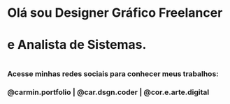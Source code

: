 # Olá sou Designer Gráfico Freelancer 
# e Analista de Sistemas.
#
### Acesse minhas redes sociais para conhecer meus trabalhos: 
### @carmin.portfolio | @car.dsgn.coder | @cor.e.arte.digital
#

